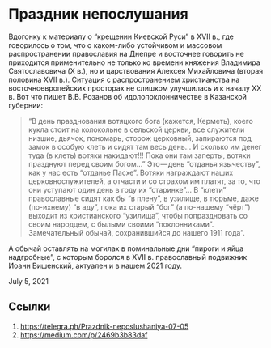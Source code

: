 # Праздник непослушания

Вдогонку к материалу о “крещении Киевской Руси” в XVII в., где
говорилось о том, что о каком-либо устойчивом и массовом
распространении православия на Днепре и восточнее говорить не
приходится применительно не только ко времени княжения Владимира
Святославовича (X в.), но и царствования Алексея Михайловича (вторая
половина XVII в.). Ситуация с распространением христианства на
восточноевропейских просторах не слишком улучшилась и к началу XX в.
Вот что пишет В.В. Розанов об идолопоклонничестве в Казанской губернии:

>  “В день празднования вотяцкого бога (кажется, Керметь), коего кукла
>  стоит на колокольне в сельской церкви, все служители низшие, дьячок,
>  пономарь, сторож церковный, запираются под замок в особую клеть и
>  сидят там весь день… И сколько им денег туда (в клеть) вотяки
>  накидают!!! Пока они там заперты, вотяки празднуют перед своим
>  богом…” Это — день “отданья язычеству”, как у нас есть “отданье
>  Пасхе”. Вотяки награждают наших церковнослужителей, а отчасти и со
>  страхом им платят, за то, что они уступают один день в году их
>  “старинке”… В “клети” православные сидят как бы “в плену”, в
>  узилище, в тюрьме, даже (по-ихнему) “в аду”, пока их старый “бог” (а
>  по-нашему “чёрт”) выходит из христианского “узилища”, чтобы
>  попраздновать со своим народцем, с былыми своими “поклонниками”.
>  Замечательный обычай, сохранившийся до нашего 1911 года”.

А обычай оставлять на могилах в поминальные дни “пироги и яйца
надгробные”, с которым боролся в XVII в. православный подвижник Иоанн
Вишенский, актуален и в нашем 2021 году.

<time>July 5, 2021</time>

## Ссылки

1. https://telegra.ph/Prazdnik-neposlushaniya-07-05
3. https://medium.com/p/2469b3b83daf
